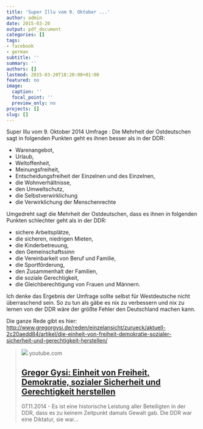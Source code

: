 ```yaml
---
title: 'Super Illu vom 9. Oktober ...'
author: admin
date: 2015-03-20
output: pdf_document
categories: []
tags:
- facebook
- german
subtitle: ''
summary: ''
authors: []
lastmod: 2015-03-20T18:20:08+01:00
featured: no
image:
  caption: ''
  focal_point: ''
  preview_only: no
projects: []
slug: []
---
```

Super Illu vom 9. Oktober 2014 Umfrage :
Die Mehrheit der Ostdeutschen sagt in folgenden Punkten geht es ihnen besser als in der DDR:
- Warenangebot,
- Urlaub,
- Weltoffenheit,
- Meinungsfreiheit,
- Entscheidungsfreiheit der Einzelnen und des Einzelnen,
- die Wohnverhältnisse,
- den Umweltschutz,
- die Selbstverwirklichung
- die Verwirklichung der Menschenrechte

Umgedreht sagt die Mehrheit der Ostdeutschen, dass es ihnen in folgenden Punkten schlechter geht als in der DDR:
- sichere Arbeitsplätze,
- die sicheren, niedrigen Mieten,
- die Kinderbetreuung,
- den Gemeinschaftssinn 
- die Vereinbarkeit von Beruf und Familie,
- die Sportförderung,
- den Zusammenhalt der Familien,
- die soziale Gerechtigkeit,
- die Gleichberechtigung von Frauen und Männern.

Ich denke das Ergebnis der Umfrage sollte selbst für Westdeutsche nicht überraschend sein. So zu tun als gäbe es nix zu verbessern und nix zu lernen von der DDR wäre der größte Fehler den Deutschland machen kann.   

Die ganze Rede gibt es hier: http://www.gregorgysi.de/reden/einzelansicht/zurueck/aktuell-2c20aedd84/artikel/die-einheit-von-freiheit-demokratie-sozialer-sicherheit-und-gerechtigkeit-herstellen/﻿
> [![](https://i.ytimg.com/vi/rcaDr6T8_MY/hqdefault.jpg)](https://www.youtube.com/watch?v=rcaDr6T8_MY&t=387)
> youtube.com
> ## [Gregor Gysi: Einheit von Freiheit, Demokratie, sozialer Sicherheit und Gerechtigkeit herstellen](https://www.youtube.com/watch?v=rcaDr6T8_MY&t=387)
>
>07.11.2014 - Es ist eine historische Leistung aller Beteiligten in der DDR, dass es zu keinem Zeitpunkt damals Gewalt gab. Die DDR war eine Diktatur, sie war...

